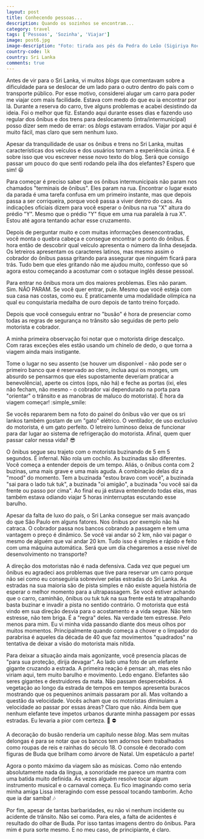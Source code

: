 ```yaml
---
layout: post
title: Conhecendo pessoas...
description: Quando os sozinhos se encontram...
category: travel
tags: ['Pessoas', 'Sozinha', 'Viajar']
image: post6.jpg
image-description: "Foto: tirada aos pés da Pedra do Leão (Sigiriya Rock) com o povo do Sri Lanka!"
country-code: lk
country: Sri Lanka
comments: true
---
```



Antes de vir para o Sri Lanka, vi muitos *blogs* que comentavam sobre a dificuldade para se deslocar de um lado para o outro dentro do país com o transporte público. Por esse motivo, considerei alugar um carro para poder me viajar com mais facilidade. Estava com medo do que eu ia encontrar por lá. Durante a reserva do carro, tive alguns problemas e acabei desistindo da ideia. Foi o melhor que fiz. Estando aqui durante esses dias e fazendo uso regular dos ônibus e dos trens para deslocamento (intra/intermunicipal) posso dizer sem medo de errar: os *blogs* estavam errados. Viajar por aqui é muito fácil, mas claro que sem nenhum luxo.

Apesar da tranquilidade de usar os ônibus e trens no Sri Lanka, muitas características dos veículos e dos usuários tornam a experiência única. E é sobre isso que vou escrever nesse novo texto do blog. Será que consigo passar um pouco do que senti rodando pela ilha dos elefantes? Espero que sim! :smiley:

Para começar é preciso saber que os ônibus intermunicipais não param nos chamados "terminais de ônibus". Eles param na rua. Encontrar o lugar exato da parada é uma tarefa confusa em um primeiro instante, mas que depois passa a ser corriqueira, porque você passa a viver dentro do caos. As indicações oficiais dizem para você esperar o ônibus na rua "X" altura do prédio "Y". Mesmo que o prédio "Y" fique em uma rua paralela à rua X". Estou até agora tentando achar esse cruzamento.

Depois de perguntar muito e com muitas informações desencontradas,  você monta o quebra cabeça e consegue encontrar o ponto do ônibus. É hora então de descobrir qual veículo apresenta o número da linha desejada. Os letreiros apresentam os caracteres latinos, mas mesmo assim o cobrador do ônibus passa gritando para assegurar que ninguém ficará para trás. Tudo bem que eles gritando não me ajudou muito, confesso que só agora estou começando a acostumar com o sotaque inglês desse pessoal.

Para entrar no ônibus mora um dos maiores problemas. Eles não param. Sim. NÃO PARAM. Se você quer entrar, pule. Mesmo que você esteja com sua casa nas costas, como eu. É praticamente uma modalidade olímpica na qual eu conquistaria medalha de ouro depois de tanto treino forçado.

Depois que você conseguiu entrar no "busão" é hora de presenciar como todas as regras de segurança no trânsito são seguidas de perto pelo motorista e cobrador.

A minha primeira observação foi notar que o motorista dirige descalço. Com raras exceções eles estão usando um chinelo de dedo, o que torna a viagem ainda mais instigante. 

Tome o lugar no seu assento (se houver um disponível - não pode ser o primeiro banco que é reservado ao clero, inclua aqui os monges, um absurdo se pensarmos que eles supostamente deveriam praticar a benevolência), aperte os cintos (ops, não há) e feche as portas (ixi, eles não fecham, não mesmo - o cobrador vai dependurado na porta para "orientar" o trânsito e as manobras de maluco do motorista). É hora da viagem começar! :simple_smile:

Se vocês repararem bem na foto do painel do ônibus vão ver que os sri lankos também gostam de um "gato" elétrico. O ventilador, de uso exclusivo do motorista, é um gato perfeito. O letreiro luminoso deixa de funcionar para dar lugar ao sistema de refrigeração do motorista. Afinal, quem quer passar calor nessa vida? :sunglasses:

O ônibus segue seu trajeto com o motorista buzinando de 5 em 5 segundos. É infernal. Não rola um cochilo. As buzinadas são diferentes. Você começa a entender depois de um tempo. Aliás, o ônibus conta com 2 buzinas, uma mais grave e uma mais aguda. A combinação delas diz a "mood" do momento. Tem a buzinada "estou bravo com você", a buzinada "sai para o lado tuk tuk", a buzinada "oi amigão", a buzinada "ou você sai da frente ou passo por cima".  Ao final eu já estava entendendo todas elas, mas também estava odiando viajar 5 horas ininterruptas escutando esse barulho.

Apesar da falta de luxo do país, o Sri Lanka consegue ser mais avançado do que São Paulo em alguns fatores. Nos ônibus por exemplo não há catraca. O cobrador passa nos bancos cobrando a passagem e tem uma vantagem o preço é dinâmico. Se você vai andar só 2 km, não vai pagar o mesmo de alguém que vai andar 20 km. Tudo isso é simples e rápido e  feito com uma máquina automática. Será que um dia chegaremos a esse nível de desenvolvimento no transporte?

A direção dos motoristas não é nada defensiva. Cada vez que peguei um ônibus eu agradeci aos problemas que tive para reservar um carro porque não sei como eu conseguiria sobreviver pelas estradas do Sri Lanka. As estradas na sua maioria são de pista simples e não existe aquela história de esperar o melhor momento para a ultrapassagem. Se você estiver achando que o carro, caminhão, ônibus ou tuk tuk na sua frente está te atrapalhando basta buzinar e invadir a pista no sentido contrário. O motorista que está vindo em sua direção desvia para o acostamento e a vida segue. Não tem estresse, não tem briga. É a "regra" deles. Na verdade tem estresse. Pelo menos para mim. Eu vi minha vida passando diante dos meus olhos por muitos momentos. Principalmente quando começa a chover e o limpador do parabrisa é aqueles da década de 40 que faz movimentos "quadrados" na tentativa de deixar a visão do motorista mais nítida.

Para deixar a situação ainda mais agonizante, você presencia placas de "para sua proteção, dirija devagar". Ao lado uma foto de um elefante gigante cruzando a estrada. A primeira reação é pensar: ah, mas eles não viriam aqui, tem muito barulho e movimento. Ledo engano. Elefantes são seres gigantes e destruidores da mata. Não passam despercebidos. A vegetação ao longo da estrada de tempos em tempos apresenta buracos mostrando que os pequeninos animais passaram por ali. Mas voltando a questão da velocidade. Vocês acham que os motoristas diminuíam a velocidade ao passar por essas áreas? Claro que não. Ainda bem que nenhum elefante teve ímpetos urbanos durante minha passagem por essas estradas. Eu levaria a pior com certeza. :elephant: :no_entry:

A decoração do busão renderia um capítulo nesse *blog*. Mas sem muitas delongas é para se notar que os bancos tem adornos bem trabalhados como roupas de reis e rainhas do século 18. O console é decorado com figuras de Buda que brilham como árvore de Natal. Um espetáculo a parte! 

Agora o ponto máximo da viagem são as músicas. Como não entendo absolutamente nada da língua, a sonoridade me parece um mantra com uma batida muito definida. Ás vezes alguém resolve tocar algum instrumento musical e o carnaval começa. Eu fico imaginando como seria minha amiga Lissa interagindo com esse pessoal tocando tamborim. Acho que ia dar samba! :notes:

Por fim, apesar de tantas barbaridades, eu não vi nenhum incidente ou acidente de trânsito. Não sei como. Para eles, a falta de acidentes é resultado do olhar de Buda. Por isso tantas imagens dentro do ônibus. Para mim é pura sorte mesmo. E no meu caso, de principiante, é claro.

